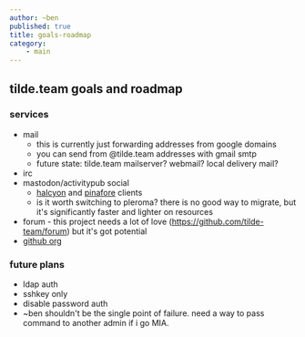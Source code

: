 ```yaml
---
author: ~ben
published: true
title: goals-roadmap
category: 
    - main
---
```


## tilde.team goals and roadmap

### services

* mail
    - this is currently just forwarding addresses from google domains
    - you can send from @tilde.team addresses with gmail smtp
    - future state: tilde.team mailserver? webmail? local delivery mail?
* irc
* mastodon/activitypub social
    - [halcyon](https://halcyon.tilde.team) and [pinafore](https://pinafore.bhh.sh) clients
    - is it worth switching to pleroma? there is no good way to migrate, but it's significantly faster and lighter on resources
* forum - this project needs a lot of love (https://github.com/tilde-team/forum) but it's got potential
* [github org](https://github.com/tilde-team)


### future plans

* ldap auth
* sshkey only
* disable password auth
* ~ben shouldn't be the single point of failure. need a way to pass command to another admin if i go MIA.
